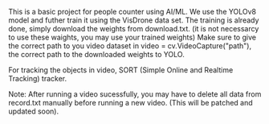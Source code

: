 This is a basic project for people counter using AI/ML. We use the YOLOv8 model and futher train it using the VisDrone data set. 
The training is already done, simply download the weights from download.txt. (it is not necessarcy to use these waights, you may use your trained weights)
Make sure to give the correct path to you video dataset in video = cv.VideoCapture("path"), the correct path to the downloaded weights to YOLO. 


For tracking the objects in video, SORT (Simple Online and Realtime Tracking) tracker. 


Note: After running a video sucessfully, you may have to delete all data from record.txt manually before running a new video. (This will be patched and updated soon).
